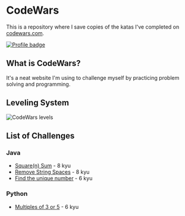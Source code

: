 # CodeWars

This is a repository where I save copies of the katas I've completed on
[codewars.com](https://www.codewars.com/).

[![Profile badge](https://www.codewars.com/users/dstacho1/badges/large)](https://www.codewars.com/users/dstacho1)

## What is CodeWars?

It's a neat website I'm using to challenge myself by practicing problem solving and programming.

## Leveling System

![CodeWars levels](https://i.imgur.com/Vm77XMv.png)

## List of Challenges

### Java

* [Square(n) Sum](java/squareSum.java) - 8 kyu
* [Remove String Spaces](java/RemoveStringSpaces.java) - 8 kyu
* [Find the unique number](java/uniqueNumber.java) - 6 kyu

### Python

* [Multiples of 3 or 5](python/multiplesOf3Or5.py) - 6 kyu
